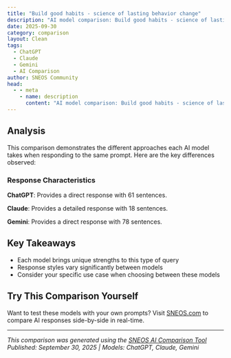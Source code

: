 ```yaml
---
title: "Build good habits - science of lasting behavior change"
description: "AI model comparison: Build good habits - science of lasting behavior change..."
date: 2025-09-30
category: comparison
layout: Clean
tags:
  - ChatGPT
  - Claude
  - Gemini
  - AI Comparison
author: SNEOS Community
head:
  - - meta
    - name: description
      content: "AI model comparison: Build good habits - science of lasting behavior change..."
---
```


<ChatComparison
  title="Build good habits - science of lasting behavior change"
  prompt="Build good habits - science of lasting behavior change"
  :responses='{
    "ChatGPT": "Certainly! Building good habits and achieving lasting behavior change is a topic widely studied in psychology and neuroscience. Here\u2019s a comprehensive overview of the science behind it and practical strategies to help you build and maintain positive habits:\n\n### 1. Understanding Habits and Behavior Change\n\n- **What is a Habit?**  \n  A habit is a behavior that has become automatic through repetition. It usually follows a cue-routine-reward loop:\n  - **Cue**: A trigger that initiates the behavior.\n  - **Routine**: The behavior itself.\n  - **Reward**: The benefit you gain from the behavior, reinforcing it.\n\n- **Neural Basis**  \n  Habits are controlled by the basal ganglia in the brain, which handles automatic behaviors and routines. Initially, decision-making uses the prefrontal cortex (willpower), but over time, control shifts to the basal ganglia.\n\n- **Why Behavior Change Is Hard**  \n  Changing habits requires overriding automatic routines and creating new neural pathways, which takes effort and consistency.\n\n---\n\n### 2. Key Principles for Lasting Behavior Change\n\n**a. Focus on Small, Specific Changes**  \n- Break down large goals into tiny, manageable actions (e.g., instead of \u0022exercise more,\u0022 start with \u0022do 5 push-ups daily\u0022).\n- Small changes are easier to repeat and less intimidating.\n\n**b. Make the Habit Obvious**  \n- Use clear cues. For example, put your running shoes by the door to remind you to run.\n- Habit stacking: Link a new habit to an existing one (\u0022After I brush my teeth, I will meditate for 2 minutes\u0022).\n\n**c. Make the Habit Attractive**  \n- Pair the behavior with something enjoyable.  \n- Use temptation bundling: combine habit with a reward (e.g., listen to your favorite podcast only while exercising).\n\n**d. Make the Habit Easy**  \n- Reduce friction to doing the habit. Prepare in advance.\n- Simplify actions so they require less effort.\n\n**e. Make the Habit Satisfying**  \n- Immediate rewards help reinforce habits.\n- Track progress visually (e.g., habit trackers) to create a sense of accomplishment.\n\n---\n\n### 3. Strategies Backed by Research\n\n- **Consistency Over Perfection**  \n  Aim to do the habit regularly, even if imperfectly. Missing once is okay, but avoid \u201Cbreaking the chain.\u201D\n\n- **Use Implementation Intentions**  \n  Plan the exact when, where, and how of the habit. (\u201CI will meditate at 7 am in my living room.\u201D)\n\n- **Leverage Social Influence**  \n  Surround yourself with people who have the habits you want or join groups with similar goals.\n\n- **Environment Design**  \n  Shape your environment to support habits and remove temptations.\n\n- **Delayed Gratification and Self-Control**  \n  Strengthen self-control gradually; avoid relying solely on willpower.\n\n- **Mindset and Identity**  \n  Focus on becoming a person who embodies the habit (\u0022I am a runner\u0022 rather than \u0022I want to run\u0022). This helps internalize the behavior.\n\n---\n\n### 4. Common Framework: The Four Laws of Behavior Change (James Clear\u2019s Atomic Habits)\n\n1. **Make it obvious.**  \n2. **Make it attractive.**  \n3. **Make it easy.**  \n4. **Make it satisfying.**\n\n---\n\n### 5. Practical Example: Building a Reading Habit\n\n- **Make it obvious:** Leave your book on your pillow.  \n- **Make it attractive:** Choose books you are genuinely curious about.  \n- **Make it easy:** Set a small daily reading goal (5 pages).  \n- **Make it satisfying:** Track your reading streak on a calendar.\n\n---\n\n### 6. Resources to Learn More\n\n- Book: *Atomic Habits* by James Clear  \n- Book: *The Power of Habit* by Charles Duhigg  \n- Research Papers on habit formation and neuroscience of behavior change\n\n---\n\nIf you\u0027d like, I can also help you design a personalized habit-building plan!",
    "Claude": "# The Science of Building Good Habits That Stick\n\n## Understanding How Habits Form\n\n### The Habit Loop\nEvery habit follows a neurological pattern called the **habit loop**:\n1. **Cue** (trigger) \u2192 2. **Routine** (behavior) \u2192 3. **Reward** (benefit)\n\nYour brain creates neural pathways that make this loop automatic, freeing up mental energy for other tasks.\n\n### The 4 Laws of Behavior Change\n\nBased on James Clear\u0027s research, lasting habits follow these principles:\n\n**1. Make it Obvious (Cue)**\n- Use implementation intentions: \u0022I will [behavior] at [time] in [location]\u0022\n- Stack habits: \u0022After I [current habit], I will [new habit]\u0022\n- Design your environment to make cues visible\n\n**2. Make it Attractive (Craving)**\n- Pair habits with something you enjoy\n- Join groups where your desired behavior is normal\n- Focus on benefits, not features\n\n**3. Make it Easy (Response)**\n- Start with 2-minute versions\n- Reduce friction for good habits\n- Use the \u0022path of least resistance\u0022\n\n**4. Make it Satisfying (Reward)**\n- Give yourself immediate rewards\n- Track your progress visually\n- Never miss twice in a row\n\n## Science-Backed Strategies\n\n### Start Micro-Small\n**The 2-Minute Rule**: New habits should take less than 2 minutes\n- Want to read more? Start with 1 page\n- Want to exercise? Put on workout clothes\n- Want to meditate? Sit quietly for 2 minutes\n\n### Environment Design\nYour environment shapes behavior more than willpower:\n- **Addition by subtraction**: Remove barriers to good habits\n- **Visual cues**: Place triggers in obvious locations\n- **Social environment**: Surround yourself with people who have your desired habits\n\n### Implementation Intentions\nResearch shows specific plans increase success rates by 2-3x:\n- \u0022I will exercise for 30 minutes at 7 AM in my living room\u0022\n- \u0022I will read for 20 minutes after I pour my morning coffee\u0022\n\n## The Timeline of Habit Formation\n\n### Reality vs. Myth\n- **Myth**: 21 days to form a habit\n- **Reality**: 18-254 days (average: 66 days)\n- **Key insight**: Focus on consistency, not speed\n\n### The Plateau of Latent Potential\nHabits often feel ineffective before becoming powerful:\n- **Weeks 1-4**: High effort, low results\n- **Months 2-3**: Breakthrough period\n- **Month 4\u002B**: Compound benefits emerge\n\n## Common Pitfalls and Solutions\n\n### Going Too Big, Too Fast\n**Problem**: Trying to change everything at once\n**Solution**: Focus on one habit at a time\n\n### Relying on Motivation\n**Problem**: Motivation is unreliable\n**Solution**: Build systems that work when motivation is low\n\n### All-or-Nothing Thinking\n**Problem**: Missing once leads to giving up\n**Solution**: Plan for imperfection and get back on track quickly\n\n### Focusing on Outcomes vs. Identity\n**Problem**: \u0022I want to lose 20 pounds\u0022\n**Solution**: \u0022I am someone who exercises daily\u0022\n\n## Advanced Techniques\n\n### Habit Stacking\nChain habits together:\n\u0060\u0060\u0060\nMorning routine stack:\nAfter I pour coffee \u2192 I write 3 priorities\nAfter I write priorities \u2192 I do 10 push-ups\nAfter I do push-ups \u2192 I meditate for 5 minutes\n\u0060\u0060\u0060\n\n### Temptation Bundling\nPair habits with instant gratification:\n- Listen to favorite podcast only while exercising\n- Watch Netflix only while folding laundry\n- Drink special coffee only while doing morning pages\n\n### Environment Reset\nRegularly optimize your spaces:\n- **Weekly**: Remove obstacles to good habits\n- **Monthly**: Add new positive cues\n- **Quarterly**: Redesign spaces for new goals\n\n## Habit Tracking Systems\n\n### The Power of Measurement\nWhat gets measured gets managed:\n- **Simple tracking**: Mark X on calendar\n- **Habit apps**: Streaks, Habitica, Way of Life\n- **Analog systems**: Habit journal, wall chart\n\n### Key Tracking Principles\n1. Track immediately after completing the habit\n2. Focus on inputs (did I exercise?) not outputs (did I lose weight?)\n3. Make tracking satisfying and visual\n\n## Building Keystone Habits\n\nSome habits naturally trigger other",
    "Gemini": "## Building Good Habits: The Science of Lasting Behavior Change\n\nChanging our behavior and forming good habits can feel daunting, but understanding the underlying science can significantly increase our chances of success. Here\u0027s a breakdown of key principles and practical strategies:\n\n**I. Understanding the Habit Loop (The Foundation):**\n\nThe habit loop, popularized by Charles Duhigg in \u0022The Power of Habit,\u0022 is a powerful framework for understanding how habits work:\n\n* **Cue (Trigger):** A trigger that initiates the behavior.  It can be a specific time, location, emotion, person, or a preceding action.  Think of it as the signal that tells your brain to start a routine.\n* **Routine (Behavior):** The actual action you take, the habit itself. This can be physical, mental, or emotional.\n* **Reward:** The positive feeling or outcome you get after performing the routine. This reinforces the association between the cue and the routine, making the habit stronger over time.\n\n**II.  Key Principles for Habit Formation (Scientifically Supported):**\n\n* **Start Small and Be Consistent:**  Don\u0027t try to change everything at once. Focus on one or two habits at a time and start with easily achievable actions.  Aim for consistency over perfection.  (Think \u0022floss one tooth\u0022 instead of \u0022floss all teeth thoroughly.\u0022)\n* **Make it Obvious (Cue):**\n    * **Implementation Intentions (If-Then Planning):**  Pre-decide when, where, and how you\u0027ll perform the behavior. This turns your intention into a concrete plan.  *Example: \u0022If I finish work at 5 pm, then I will immediately go for a 30-minute walk.\u0022*\n    * **Habit Stacking:**  Link the new habit to an existing habit. This leverages a cue that\u0027s already part of your routine.  *Example: \u0022After I brush my teeth (existing habit), I will floss (new habit).\u0022*\n    * **Environment Design:**  Make the cues for good habits more visible and accessible.  Leave your gym clothes out, keep healthy snacks on your desk, etc.\n\n* **Make it Attractive (Reward/Motivation):**\n    * **Temptation Bundling:**  Pair a habit you *need* to do with a habit you *want* to do.  *Example: \u0022I\u0027ll only listen to my favorite podcast while I\u0027m at the gym.\u0022*\n    * **Join a Culture:**  Surround yourself with people who are already practicing the habits you want to adopt.  Social support and peer pressure can be powerful motivators.\n    * **Internal Motivation:**  Connect the habit to your values and long-term goals. Why is this habit important to you?  How will it improve your life?\n\n* **Make it Easy (Routine):**\n    * **Reduce Friction:**  Minimize the effort required to perform the habit.  Prepare your gym bag the night before, set up your workspace, etc.\n    * **The Two-Minute Rule:**  Scale down your habits until they can be done in two minutes or less.  *Example: Instead of \u0022run for 30 minutes,\u0022 start with \u0022put on my running shoes.\u0022* This makes the habit more approachable and reduces resistance.\n    * **Optimize Your Environment:** Remove obstacles and distractions that make it harder to perform the habit.\n\n* **Make it Satisfying (Reward):**\n    * **Immediate Gratification:**  Provide yourself with a reward immediately after completing the habit. This reinforces the connection between the behavior and the positive outcome.  *Example:  Use a habit tracker and check off the box after each workout.  The visual progress is rewarding.*\n    * **Track Your Progress:**  Monitoring your progress provides a sense of accomplishment and keeps you motivated.  Use a journal, app, or calendar to track your habit.\n    * **Don\u0027t Break the Chain:**  Focus on maintaining your streak.  Each day you complete the habit reinforces the neural pathways and makes it easier to continue.\n\n**III. Overcoming Bad Habits:**\n\nThe principles for building good habits can also be used to break bad habits by reversing the process:\n\n* **Identify Your Triggers:**  Become aware of the cues that lead to the bad habit.  Keep a journal to track your behavior and identify patterns.\n* **Reduce Exposure to Triggers:**  Avoid situations or environments that trigger the bad habit. If you\u0027re trying to quit smoking, avoid places where people are smoking.\n* **Replace the Routine:**  When the urge arises, substitute the bad habit with a healthier alternative. If you reach for junk food when you\u0027re stressed, try going for a walk or meditating instead.\n* **Make it Unattractive and Difficult:** Make the bad habit less appealing and harder to perform.  Increase the friction by adding steps or obstacles.  Surround yourself with people who support your efforts to break the habit.\n\n**IV. The Role of Neuroscience:**\n\n* **Neuroplasticity:** The brain is constantly rewiring itself based on our experiences.  Every time we repeat a behavior, the neural pathways associated with that behavior become stronger. This is why consistency is crucial for habit formation.\n* **Dopamine:** This neurotransmitter plays a key role in motivation and reward.  When we experience a reward, dopamine is released, which reinforces the behavior that led to the reward.  This is why making habits satisfying is so important.\n\n**V.  Important Considerations:**\n\n* **Patience:**  Habit formation takes time.  There is no magic number of days, but it typically takes weeks or months to establish a new habit.  Be patient with yourself and don\u0027t get discouraged by setbacks.\n* **Self-Compassion:**  Everyone makes mistakes.  If you slip up, don\u0027t beat yourself up about it.  Acknowledge the slip, learn from it, and get back on track.\n* **Experimentation:**  What works for one person may not work for another.  Experiment with different strategies and find what works best for you.\n* **Context Matters:** Your environment, social support, and personal circumstances all influence habit formation. Be mindful of these factors and adjust your approach accordingly.\n\n**VI. Practical Tools \u0026 Resources:**\n\n* **Habit Tracking Apps:**  (e.g., Streaks, Habitica, Loop Habit Tracker)\n* **Journals/Notebooks:**  For tracking progress, identifying triggers, and reflecting on your journey.\n* **Books:**\n    * \u0022The Power of Habit\u0022 by Charles Duhigg\n    * \u0022Atomic Habits\u0022 by James Clear\n    * \u0022Tiny Habits\u0022 by BJ Fogg\n* **Online Communities:** Find support and motivation from others who are working on building good habits.\n\n**In conclusion, building good habits is a process that requires understanding the science behind behavior change, applying proven strategies, and being patient and persistent. By focusing on making your desired habits obvious, attractive, easy, and satisfying, you can significantly increase your chances of success and create lasting positive changes in your life.**\n"
  }'
  published-date="22:46"
/>

## Analysis

This comparison demonstrates the different approaches each AI model takes when responding to the same prompt. Here are the key differences observed:

### Response Characteristics

**ChatGPT**: Provides a direct response with 61 sentences. 

**Claude**: Provides a detailed response with 18 sentences. 

**Gemini**: Provides a direct response with 78 sentences. 

## Key Takeaways

- Each model brings unique strengths to this type of query
- Response styles vary significantly between models
- Consider your specific use case when choosing between these models

## Try This Comparison Yourself

Want to test these models with your own prompts? Visit [SNEOS.com](https://sneos.com) to compare AI responses side-by-side in real-time.

---

*This comparison was generated using the [SNEOS AI Comparison Tool](https://sneos.com)*
*Published: September 30, 2025 | Models: ChatGPT, Claude, Gemini*
